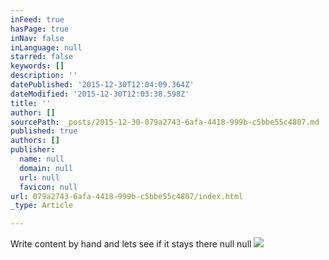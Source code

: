 ```yaml
---
inFeed: true
hasPage: true
inNav: false
inLanguage: null
starred: false
keywords: []
description: ''
datePublished: '2015-12-30T12:04:09.364Z'
dateModified: '2015-12-30T12:03:38.598Z'
title: ''
author: []
sourcePath: _posts/2015-12-30-079a2743-6afa-4418-999b-c5bbe55c4807.md
published: true
authors: []
publisher:
  name: null
  domain: null
  url: null
  favicon: null
url: 079a2743-6afa-4418-999b-c5bbe55c4807/index.html
_type: Article

---
```

Write content by hand and lets see if it stays there
null
null
![](https://the-grid-user-content.s3-us-west-2.amazonaws.com/d3613557-f81c-45a9-8a13-79e4e27816d2.jpg)